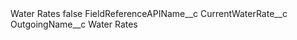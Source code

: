 <?xml version="1.0" encoding="UTF-8"?>
<CustomMetadata xmlns="http://soap.sforce.com/2006/04/metadata" xmlns:xsi="http://www.w3.org/2001/XMLSchema-instance" xmlns:xsd="http://www.w3.org/2001/XMLSchema">
    <label>Water Rates</label>
    <protected>false</protected>
    <values>
        <field>FieldReferenceAPIName__c</field>
        <value xsi:type="xsd:string">CurrentWaterRate__c</value>
    </values>
    <values>
        <field>OutgoingName__c</field>
        <value xsi:type="xsd:string">Water Rates</value>
    </values>
</CustomMetadata>

